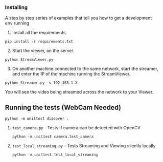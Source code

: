 ### Installing

A step by step series of examples that tell you how to get a development env running

1. Install all the requirements

```
pip install -r requirements.txt
```

2. Start the viewer, on the server.

```
python StreamViewer.py
```

3. On another machine connected to the same network, start the streamer, and enter the IP of the machine running the StreamViewer.

```
python Streamer.py -s 192.168.1.X
```

You will see the video being streamed across the network to your Viewer.

## Running the tests (WebCam Needed)

```
python -m unittest discover .
```

1. `test_camera.py` - Tests if camera can be detected with OpenCV

   `python -m unittest camera.test_camera`

2. `test_local_streaming.py` - Tests Streaming and Viewing silently locally

   `python -m unittest test_local_streaming`
